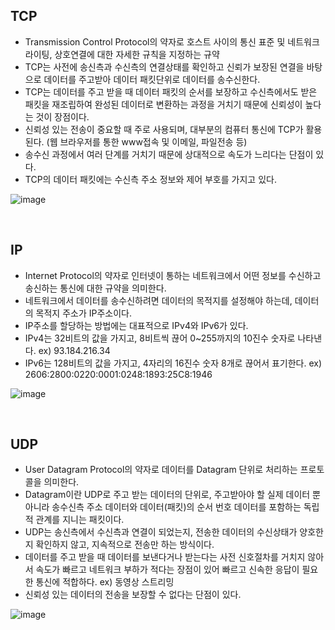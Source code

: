## TCP
- Transmission Control Protocol의 약자로 호스트 사이의 통신 표준 및 네트워크 라이팅, 상호연결에 대한 자세한 규칙을 지정하는 규약
- TCP는 사전에 송신측과 수신측의 연결상태를 확인하고 신뢰가 보장된 연결을 바탕으로 데이터를 주고받아 데이터 패킷단위로 데이터를 송수신한다.
- TCP는 데이터를 주고 받을 때 데이터 패킷의 순서를 보장하고 수신측에서도 받은 패킷을 재조립하여 완성된 데이터로 변환하는 과정을 거치기 때문에 신뢰성이 높다는 것이 장점이다.
- 신뢰성 있는 전송이 중요할 때 주로 사용되며, 대부분의 컴퓨터 통신에 TCP가 활용된다. (웹 브라우저를 통한 www접속 및 이메일, 파일전송 등)
- 송수신 과정에서 여러 단계를 거치기 때문에 상대적으로 속도가 느리다는 단점이 있다.
- TCP의 데이터 패킷에는 수신측 주소 정보와 제어 부호를 가지고 있다.

![image](https://user-images.githubusercontent.com/64126100/195494262-115481c5-6959-4d0d-ba5a-c8bc694e90b0.png)

<br>

## IP
- Internet Protocol의 약자로 인터넷이 통하는 네트워크에서 어떤 정보를 수신하고 송신하는 통신에 대한 규약을 의미한다.
- 네트워크에서 데이터를 송수신하려면 데이터의 목적지를 설정해야 하는데, 데이터의 목적지 주소가 IP주소이다.
- IP주소를 할당하는 방법에는 대표적으로 IPv4와 IPv6가 있다.
- IPv4는 32비트의 값을 가지고, 8비트씩 끊어 0~255까지의 10진수 숫자로 나타낸다. ex) 93.184.216.34
- IPv6는 128비트의 값을 가지고, 4자리의 16진수 숫자 8개로 끊어서 표기한다. ex) 2606:2800:0220:0001:0248:1893:25C8:1946

![image](https://user-images.githubusercontent.com/64126100/195503172-2eeabb95-8b4f-4bc5-b624-d5b399ac3eff.png)

<br>

## UDP
- User Datagram Protocol의 약자로 데이터를 Datagram 단위로 처리하는 프로토콜을 의미한다.
- Datagram이란 UDP로 주고 받는 데이터의 단위로, 주고받아야 할 실제 데이터 뿐 아니라 송수신측 주소 데이터와 데이터(패킷)의 순서 번호 데이터를 포함하는 독립적 관계를 지니는 패킷이다.
- UDP는 송신측에서 수신측과 연결이 되었는지, 전송한 데이터의 수신상태가 양호한지 확인하지 않고, 지속적으로 전송만 하는 방식이다.
- 데이터를 주고 받을 때 데이터를 보낸다거나 받는다는 사전 신호절차를 거치지 않아서 속도가 빠르고 네트워크 부하가 적다는 장점이 있어 빠르고 신속한 응답이 필요한 통신에 적합하다. ex) 동영상 스트리밍
- 신뢰성 있는 데이터의 전송을 보장할 수 없다는 단점이 있다.

![image](https://user-images.githubusercontent.com/64126100/195501978-b3c7a430-3439-49c0-b7ee-89d49e9765f4.png)
